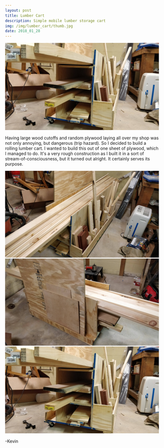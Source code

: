 ```yaml
---
layout: post
title: Lumber Cart
description: Simple mobile lumber storage cart
img: /img/lumber_cart/thumb.jpg
date: 2018_01_28
---
```


<div class="img_row">
    <img class="col three" src="/img/lumber_cart/lumber_cart.jpg"/>
</div>

Having large wood cutoffs and random plywood laying all over my shop was not only annoying, but dangerous (trip hazard).  So I decided to build a rolling lumber cart.  I wanted to build this out of one sheet of plywood, which I managed to do.  It's a very rough construction as I built it in a sort of stream-of-consciousness, but it turned out alright.  It certainly serves its purpose.

<div class="img_row_tall">
    <img class="col three" src="/img/lumber_cart/lumber_cart_side1.jpg"/>
</div>
<div class="img_row_tall">
    <img class="col three" src="/img/lumber_cart/lumber_cart_side2.jpg"/>
</div>
<div class="img_row_tall">
    <img class="col three" src="/img/lumber_cart/lumber_cart.jpg"/>
</div>

-Kevin
